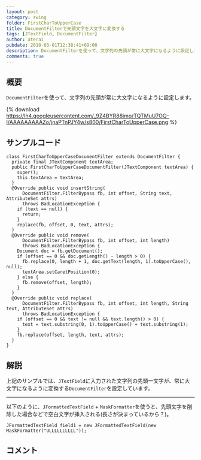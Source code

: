 ```yaml
---
layout: post
category: swing
folder: FirstCharToUpperCase
title: DocumentFilterで先頭文字を大文字に変換する
tags: [JTextField, DocumentFilter]
author: aterai
pubdate: 2010-03-01T12:38:41+09:00
description: DocumentFilterを使って、文字列の先頭が常に大文字になるように設定します。
comments: true
---
```

## 概要
`DocumentFilter`を使って、文字列の先頭が常に大文字になるように設定します。

{% download https://lh4.googleusercontent.com/_9Z4BYR88imo/TQTMuU7OQ-I/AAAAAAAAAZo/jnaPTnPJY4w/s800/FirstCharToUpperCase.png %}

## サンプルコード
<pre class="prettyprint"><code>class FirstCharToUpperCaseDocumentFilter extends DocumentFilter {
  private final JTextComponent textArea;
  public FirstCharToUpperCaseDocumentFilter(JTextComponent textArea) {
    super();
    this.textArea = textArea;
  }
  @Override public void insertString(
      DocumentFilter.FilterBypass fb, int offset, String text, AttributeSet attrs)
      throws BadLocationException {
    if (text == null) {
      return;
    }
    replace(fb, offset, 0, text, attrs);
  }
  @Override public void remove(
      DocumentFilter.FilterBypass fb, int offset, int length)
      throws BadLocationException {
    Document doc = fb.getDocument();
    if (offset == 0 &amp;&amp; doc.getLength() - length &gt; 0) {
      fb.replace(0, length + 1, doc.getText(length, 1).toUpperCase(), null);
      textArea.setCaretPosition(0);
    } else {
      fb.remove(offset, length);
    }
  }
  @Override public void replace(
      DocumentFilter.FilterBypass fb, int offset, int length, String text, AttributeSet attrs)
      throws BadLocationException {
    if (offset == 0 &amp;&amp; text != null &amp;&amp; text.length() &gt; 0) {
      text = text.substring(0, 1).toUpperCase() + text.substring(1);
    }
    fb.replace(offset, length, text, attrs);
  }
}
</code></pre>

## 解説
上記のサンプルでは、`JTextField`に入力された文字列の先頭一文字が、常に大文字になるように変換する`DocumentFilter`を設定しています。

- - - -
以下のように、`JFormattedTextField` + `MaskFormatter`を使うと、先頭文字を削除した場合などで空白文字が挿入される(長さが決まっているから？)。

<pre class="prettyprint"><code>JFormattedTextField field1 = new JFormattedTextField(new MaskFormatter("ULLLLLLLLLL"));
</code></pre>

## コメント
